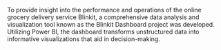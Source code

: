 To provide insight into the performance and operations of the online grocery delivery service Blinkit, a comprehensive data analysis and visualization tool known as the Blinkit Dashboard project was developed. Utilizing Power BI, the dashboard transforms unstructured data into informative visualizations that aid in decision-making.

